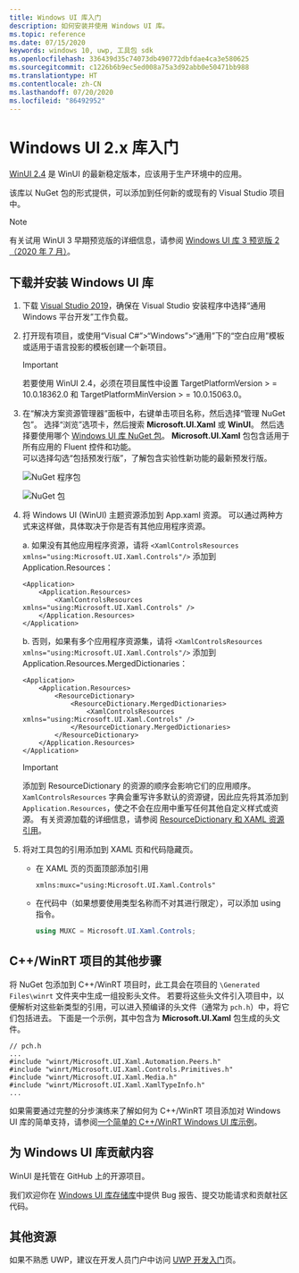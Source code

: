 ```yaml
---
title: Windows UI 库入门
description: 如何安装并使用 Windows UI 库。
ms.topic: reference
ms.date: 07/15/2020
keywords: windows 10, uwp, 工具包 sdk
ms.openlocfilehash: 336439d35c74073db490772dbfdae4ca3e580625
ms.sourcegitcommit: c1226b6b9ec5ed008a75a3d92abb0e50471bb988
ms.translationtype: HT
ms.contentlocale: zh-CN
ms.lasthandoff: 07/20/2020
ms.locfileid: "86492952"
---
```

# <a name="getting-started-with-the-windows-ui-2x-library"></a>Windows UI 2.x 库入门

[WinUI 2.4](release-notes/winui-2.4.md) 是 WinUI 的最新稳定版本，应该用于生产环境中的应用。

该库以 NuGet 包的形式提供，可以添加到任何新的或现有的 Visual Studio 项目中。

> [!NOTE]
> 有关试用 WinUI 3 早期预览版的详细信息，请参阅 [Windows UI 库 3 预览版 2（2020 年 7 月）](../winui3/index.md)。

## <a name="download-and-install-the-windows-ui-library"></a>下载并安装 Windows UI 库

1. 下载 [Visual Studio 2019](https://developer.microsoft.com/windows/downloads)，确保在 Visual Studio 安装程序中选择“通用 Windows 平台开发”工作负载。

2. 打开现有项目，或使用“Visual C#”>“Windows”>“通用”下的“空白应用”模板或适用于语言投影的模板创建一个新项目。  

    > [!IMPORTANT]
    > 若要使用 WinUI 2.4，必须在项目属性中设置 TargetPlatformVersion > = 10.0.18362.0 和 TargetPlatformMinVersion > = 10.0.15063.0。

3. 在“解决方案资源管理器”面板中，右键单击项目名称，然后选择“管理 NuGet 包”。 选择“浏览”选项卡，然后搜索 **Microsoft.UI.Xaml** 或 **WinUI**。 然后选择要使用哪个 [Windows UI 库 NuGet 包](nuget-packages.md)。
**Microsoft.UI.Xaml** 包包含适用于所有应用的 Fluent 控件和功能。  
可以选择勾选“包括预发行版”，了解包含实验性新功能的最新预发行版。

    ![NuGet 程序包](images/ManageNugetPackages.png "管理 NuGet 包映像")

    ![NuGet 包](images/NugetPackages.png)

4. 将 Windows UI (WinUI) 主题资源添加到 App.xaml 资源。 可以通过两种方式来这样做，具体取决于你是否有其他应用程序资源。

    a. 如果没有其他应用程序资源，请将 `<XamlControlsResources xmlns="using:Microsoft.UI.Xaml.Controls"/>` 添加到 Application.Resources：

    ``` XAML
    <Application>
        <Application.Resources>
            <XamlControlsResources xmlns="using:Microsoft.UI.Xaml.Controls" />
        </Application.Resources>
    </Application>
    ```

    b. 否则，如果有多个应用程序资源集，请将 `<XamlControlsResources xmlns="using:Microsoft.UI.Xaml.Controls"/>` 添加到 Application.Resources.MergedDictionaries：

    ``` XAML
    <Application>
        <Application.Resources>
            <ResourceDictionary>
                <ResourceDictionary.MergedDictionaries>
                    <XamlControlsResources xmlns="using:Microsoft.UI.Xaml.Controls" />
                </ResourceDictionary.MergedDictionaries>
            </ResourceDictionary>
        </Application.Resources>
    </Application>
    ```

    > [!IMPORTANT]
    > 添加到 ResourceDictionary 的资源的顺序会影响它们的应用顺序。 `XamlControlsResources` 字典会重写许多默认的资源键，因此应先将其添加到 `Application.Resources`，使之不会在应用中重写任何其他自定义样式或资源。 有关资源加载的详细信息，请参阅 [ResourceDictionary 和 XAML 资源引用](https://docs.microsoft.com/windows/uwp/design/controls-and-patterns/resourcedictionary-and-xaml-resource-references)。

5. 将对工具包的引用添加到 XAML 页和代码隐藏页。

    * 在 XAML 页的页面顶部添加引用

        ```xaml
        xmlns:muxc="using:Microsoft.UI.Xaml.Controls"
        ```

    * 在代码中（如果想要使用类型名称而不对其进行限定），可以添加 using 指令。

        ```csharp
        using MUXC = Microsoft.UI.Xaml.Controls;
        ```

## <a name="additional-steps-for-a-cwinrt-project"></a>C++/WinRT 项目的其他步骤

将 NuGet 包添加到 C++/WinRT 项目时，此工具会在项目的 `\Generated Files\winrt` 文件夹中生成一组投影头文件。 若要将这些头文件引入项目中，以便解析对这些新类型的引用，可以进入预编译的头文件（通常为 `pch.h`）中，将它们包括进去。 下面是一个示例，其中包含为 **Microsoft.UI.Xaml** 包生成的头文件。

```cppwinrt
// pch.h
...
#include "winrt/Microsoft.UI.Xaml.Automation.Peers.h"
#include "winrt/Microsoft.UI.Xaml.Controls.Primitives.h"
#include "winrt/Microsoft.UI.Xaml.Media.h"
#include "winrt/Microsoft.UI.Xaml.XamlTypeInfo.h"
...
```

如果需要通过完整的分步演练来了解如何为 C++/WinRT 项目添加对 Windows UI 库的简单支持，请参阅[一个简单的 C++/WinRT Windows UI 库示例](/windows/uwp/cpp-and-winrt-apis/simple-winui-example)。

## <a name="contributing-to-the-windows-ui-library"></a>为 Windows UI 库贡献内容

WinUI 是托管在 GitHub 上的开源项目。

我们欢迎你在 [Windows UI 库存储库](https://aka.ms/winui)中提供 Bug 报告、提交功能请求和贡献社区代码。

## <a name="other-resources"></a>其他资源

如果不熟悉 UWP，建议在开发人员门户中访问 [UWP 开发入门](https://developer.microsoft.com/windows/getstarted)页。
